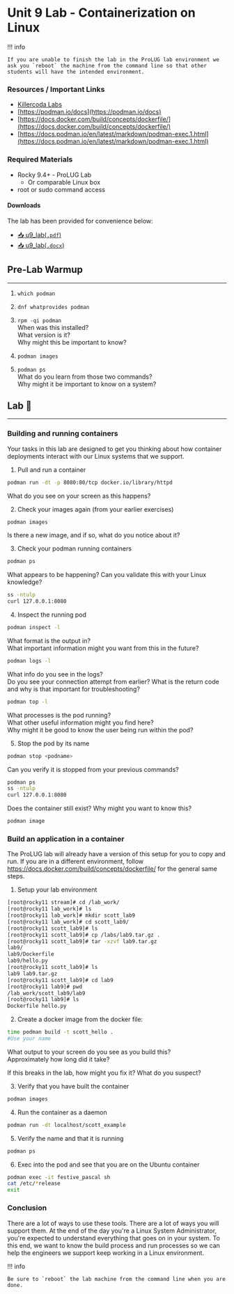 # Unit 9 Lab - Containerization on Linux

!!! info

    If you are unable to finish the lab in the ProLUG lab environment we ask you `reboot` the machine from the command line so that other students will have the intended environment.

### Resources / Important Links

- [Killercoda Labs](https://killercoda.com/learn)
- [https://podman.io/docs](https://podman.io/docs)
- [https://docs.docker.com/build/concepts/dockerfile/](https://docs.docker.com/build/concepts/dockerfile/)
- [https://docs.podman.io/en/latest/markdown/podman-exec.1.html](https://docs.podman.io/en/latest/markdown/podman-exec.1.html)

### Required Materials

- Rocky 9.4+ - ProLUG Lab
  - Or comparable Linux box
- root or sudo command access

#### Downloads

The lab has been provided for convenience below:

- <a href="../../assets/lac/downloads/u9/u9_lab.pdf" target="_blank" download>📥 u9_lab(`.pdf`)</a>
- <a href="../../assets/lac/downloads/u9/u9_lab.docx" target="_blank" download>📥 u9_lab(`.docx`)</a>

## Pre-Lab Warmup

---

1. `which podman`

2. `dnf whatprovides podman`

3. `rpm -qi podman`  
   When was this installed?  
   What version is it?  
   Why might this be important to know?

4. `podman images`

5. `podman ps`  
   What do you learn from those two commands?  
   Why might it be important to know on a system?

## Lab 🧪

---

### Building and running containers

Your tasks in this lab are designed to get you thinking about how container
deployments interact with our Linux systems that we support.

1. Pull and run a container

```bash
podman run -dt -p 8080:80/tcp docker.io/library/httpd
```

What do you see on your screen as this happens?

2. Check your images again (from your earlier exercises)

```bash
podman images
```

Is there a new image, and if so, what do you notice about it?

3. Check your podman running containers

```bash
podman ps
```

What appears to be happening? Can you validate this with your Linux knowledge?

```bash
ss -ntulp
curl 127.0.0.1:8080
```

4. Inspect the running pod

```bash
podman inspect -l
```

What format is the output in?  
What important information might you want from this in the future?

```bash
podman logs -l
```

What info do you see in the logs?  
Do you see your connection attempt from earlier? What is the return code and
why is that important for troubleshooting?

```bash
podman top -l
```

What processes is the pod running?  
What other useful information might you find here?  
Why might it be good to know the user being run within the pod?

5. Stop the pod by its name

```bash
podman stop <podname>
```

Can you verify it is stopped from your previous commands?

```bash
podman ps
ss -ntulp
curl 127.0.0.1:8080
```

Does the container still exist? Why might you want to know this?

```bash
podman image
```

### Build an application in a container

The ProLUG lab will already have a version of this setup for you to copy and run.
If you are in a different environment, follow https://docs.docker.com/build/concepts/dockerfile/
for the general same steps.

1. Setup your lab environment

```bash
[root@rocky11 stream]# cd /lab_work/
[root@rocky11 lab_work]# ls
[root@rocky11 lab_work]# mkdir scott_lab9
[root@rocky11 lab_work]# cd scott_lab9/
[root@rocky11 scott_lab9]# ls
[root@rocky11 scott_lab9]# cp /labs/lab9.tar.gz .
[root@rocky11 scott_lab9]# tar -xzvf lab9.tar.gz
lab9/
lab9/Dockerfile
lab9/hello.py
[root@rocky11 scott_lab9]# ls
lab9 lab9.tar.gz
[root@rocky11 scott_lab9]# cd lab9
[root@rocky11 lab9]# pwd
/lab_work/scott_lab9/lab9
[root@rocky11 lab9]# ls
Dockerfile hello.py
```

2. Create a docker image from the docker file:

```bash
time podman build -t scott_hello .
#Use your name
```

What output to your screen do you see as you build this?  
Approximately how long did it take?

If this breaks in the lab, how might you fix it? What do you suspect?

3. Verify that you have built the container

```bash
podman images
```

4. Run the container as a daemon

```bash
podman run -dt localhost/scott_example
```

5. Verify the name and that it is running

```bash
podman ps
```

6. Exec into the pod and see that you are on the Ubuntu container

```bash
podman exec -it festive_pascal sh
cat /etc/*release
exit
```

### Conclusion

There are a lot of ways to use these tools. There are a lot of ways you will support them.
At the end of the day you're a Linux System Administrator, you're expected to understand
everything that goes on in your system. To this end, we want to know the build process and
run processes so we can help the engineers we support keep working in a Linux environment.

!!! info

    Be sure to `reboot` the lab machine from the command line when you are done.
